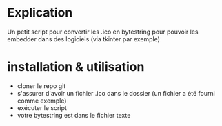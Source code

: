 # Explication
Un petit script pour convertir les .ico en bytestring pour pouvoir les embedder dans des logiciels (via tkinter par exemple)

# installation & utilisation
- cloner le repo git
- s'assurer d'avoir un fichier .ico dans le dossier (un fichier a été fourni comme exemple)
- exécuter le script
- votre bytestring est dans le fichier texte
